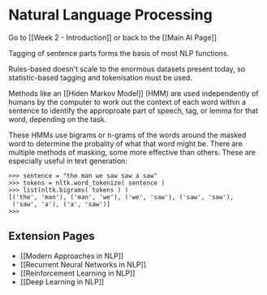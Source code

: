 # Natural Language Processing

Go to [[Week 2 - Introduction]] or back to the [[Main AI Page]]

Tagging of sentence parts forms the basis of most NLP functions.  

Rules-based doesn't scale to the enormous datasets present today, so statistic-based tagging and tokenisation must be used. 

Methods like an [[Hiden Markov Model]] (HMM) are used independently of humans by the computer to work out the context of each word within a sentence to identify the approproate part of speech, tag, or lemma for that word, depending on the task. 

These HMMs use bigrams or n-grams of the words around the masked word to determine the probality of what that word might be. There are multiple methods of masking, some more effective than others. These are especially useful in text generation:

	>>> sentence = "the man we saw saw a saw"
	>>> tokens = nltk.word_tokenize( sentence )
	>>> list(nltk.bigrams( tokens ) )
	[('the', 'man'), ('man', 'we'), ('we', 'saw'), ('saw', 'saw'),
	 ('saw', 'a'), ('a', 'saw')]
	>>>

## Extension Pages

- [[Modern Approaches in NLP]]
- [[Recurrent Neural Networks in NLP]]
- [[Reinforcement Learning in NLP]]
- [[Deep Learning in NLP]]



